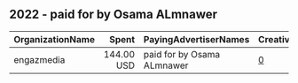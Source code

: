## 2022 - paid for by Osama ALmnawer 
|OrganizationName|Spent|PayingAdvertiserNames|CreativeUrls|Impressions|Genders|AgeBrackets|CountryCodes|BillingAddresses|CandidateBallotInformation|
|:---|---:|:---|:---|---:|:---|:---|:---|:---|:---|
|engazmedia|144.00 USD|paid for by Osama ALmnawer|[0](https://www.snap.com/political-ads/asset/8f155aa04acef4ff260c6731e69987bcd3e493767bb8835b8acb0a25056f8a35?mediaType=mp4)|187,452||21+|kuwait|"KUWAIT,kuwait,00017,KW"|paid for by Osama Almnawer|
